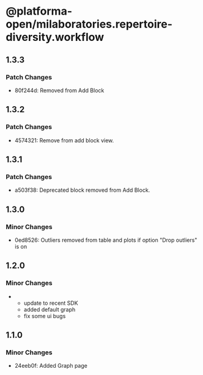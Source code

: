 # @platforma-open/milaboratories.repertoire-diversity.workflow

## 1.3.3

### Patch Changes

- 80f244d: Removed from Add Block

## 1.3.2

### Patch Changes

- 4574321: Remove from add block view.

## 1.3.1

### Patch Changes

- a503f38: Deprecated block removed from Add Block.

## 1.3.0

### Minor Changes

- 0ed8526: Outliers removed from table and plots if option "Drop outliers" is on

## 1.2.0

### Minor Changes

- - update to recent SDK
  - added default graph
  - fix some ui bugs

## 1.1.0

### Minor Changes

- 24eeb0f: Added Graph page

